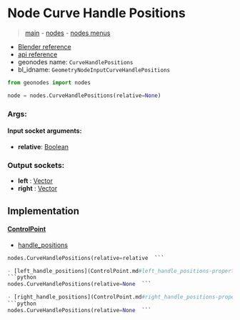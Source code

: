 # Node Curve Handle Positions

> [main](../structure.md) - [nodes](nodes.md) - [nodes menus](nodes_menus.md)

- [Blender reference](https://docs.blender.org/manual/en/latest/modeling/geometry_nodes/curve/curve_handle_position.html)
- [api reference](https://docs.blender.org/api/current/bpy.types.GeometryNodeInputCurveHandlePositions.html)
- geonodes name: `CurveHandlePositions`
- bl_idname: `GeometryNodeInputCurveHandlePositions`

```python
from geonodes import nodes

node = nodes.CurveHandlePositions(relative=None)
```

### Args:

#### Input socket arguments:

- **relative**: [Boolean](Boolean.md)

### Output sockets:

- **left** : [Vector](Vector.md)
- **right** : [Vector](Vector.md)

## Implementation

#### [ControlPoint](ControlPoint.md)

 - [handle_positions](ControlPoint.md#handle_positions)
  ```python
  nodes.CurveHandlePositions(relative=relative  ```

 - [left_handle_positions](ControlPoint.md#left_handle_positions-property)
  ```python
  nodes.CurveHandlePositions(relative=None  ```

 - [right_handle_positions](ControlPoint.md#right_handle_positions-property)
  ```python
  nodes.CurveHandlePositions(relative=None  ```

